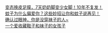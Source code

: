   
[变态换皮足膜，7天奶奶脚变少女脚！10年不复发！](http://www.dianyue.me/archives/290/eup6aw1v9f5kams9/)  
[蚊子为什么偏爱你？这些妙招让你和蚊子说再见！](http://www.dianyue.me/archives/517/kakn6g25ryqjyi2b/)  
[确认过眼神，你是没穿袜子的人~](http://www.dianyue.me/archives/128/23fgsgup1n5mjdm2/)  
[一个爱收藏鞋子和袜子的女孩子](http://www.dianyue.me/archives/847/5rdf41c0bqa74p8u/)